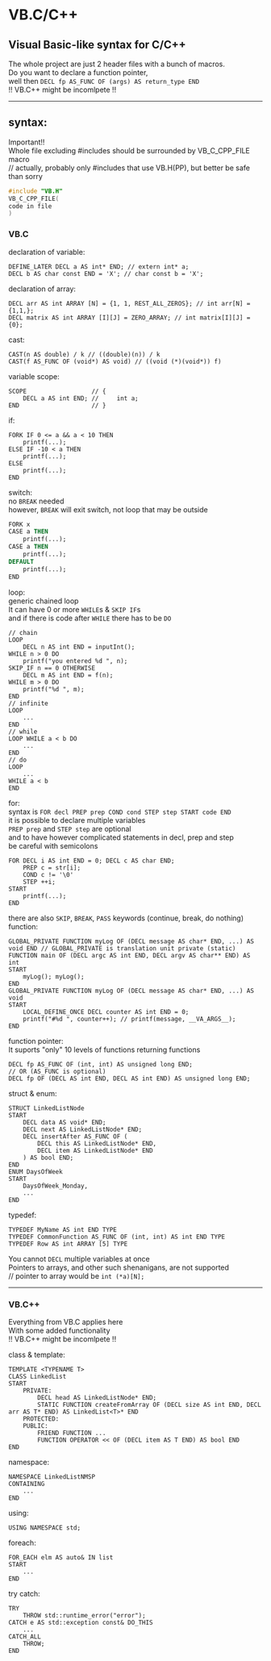 # VB.C/C++
## Visual Basic-like syntax for C/C++

The whole project are just 2 header files with a bunch of macros.  
Do you want to declare a function pointer,   
well then `DECL fp AS_FUNC OF (args) AS return_type END`  
!! VB.C++ might be incomlpete !!

---
## syntax:

Important!!  
Whole file excluding #includes should be surrounded by VB_C_CPP_FILE macro  
// actually, probably only #includes that use VB.H(PP), but better be safe than sorry  
```c
#include "VB.H"
VB_C_CPP_FILE(
code in file
)
```

### VB.C

declaration of variable:
```VB
DEFINE_LATER DECL a AS int* END; // extern int* a;
DECL b AS char const END = 'X'; // char const b = 'X';
```
declaration of array:
```VB
DECL arr AS int ARRAY [N] = {1, 1, REST_ALL_ZEROS}; // int arr[N] = {1,1,};
DECL matrix AS int ARRAY [I][J] = ZERO_ARRAY; // int matrix[I][J] = {0};
```
cast:
```VB
CAST(n AS double) / k // ((double)(n)) / k
CAST(f AS_FUNC OF (void*) AS void) // ((void (*)(void*)) f)
```
variable scope:
```VB
SCOPE                  // {
    DECL a AS int END; //     int a;
END                    // }
```
if:
```VB
FORK IF 0 <= a && a < 10 THEN
    printf(...);
ELSE IF -10 < a THEN
    printf(...);
ELSE
    printf(...);
END
```
switch:  
no `BREAK` needed  
however, `BREAK` will exit switch, not loop that may be outside  
```vb
FORK x
CASE a THEN
    printf(...);
CASE a THEN
    printf(...);
DEFAULT
    printf(...);
END
```
loop:  
generic chained loop  
It can have 0 or more `WHILE`s & `SKIP IF`s  
and if there is code after `WHILE` there has to be `DO`  
```VB
// chain
LOOP 
    DECL n AS int END = inputInt();
WHILE n > 0 DO
    printf("you entered %d ", n);
SKIP_IF n == 0 OTHERWISE
    DECL m AS int END = f(n);
WHILE m > 0 DO
    printf("%d ", m);
END
// infinite
LOOP
    ...
END
// while
LOOP WHILE a < b DO
    ...
END
// do
LOOP
    ...
WHILE a < b
END
```
for:  
syntax is `FOR decl PREP prep COND cond STEP step START code END`  
it is possible to declare multiple variables  
`PREP prep` and `STEP step` are optional  
and to have however complicated statements in decl, prep and step  
be careful with semicolons  
```VB
FOR DECL i AS int END = 0; DECL c AS char END;
    PREP c = str[i];
    COND c != '\0'
    STEP ++i;
START
    printf(...);
END
```
there are also `SKIP`, `BREAK`, `PASS` keywords (continue, break, do nothing)  
function:  
```VB
GLOBAL_PRIVATE FUNCTION myLog OF (DECL message AS char* END, ...) AS void END // GLOBAL_PRIVATE is translation unit private (static)
FUNCTION main OF (DECL argc AS int END, DECL argv AS char** END) AS int
START
    myLog(); myLog(); 
END
GLOBAL_PRIVATE FUNCTION myLog OF (DECL message AS char* END, ...) AS void
START
    LOCAL_DEFINE_ONCE DECL counter AS int END = 0;
    printf("#%d ", counter++); // printf(message, __VA_ARGS__);
END
```
function pointer:  
It suports "only" 10 levels of functions returning functions  
```VB
DECL fp AS_FUNC OF (int, int) AS unsigned long END;
// OR (AS_FUNC is optional)
DECL fp OF (DECL AS int END, DECL AS int END) AS unsigned long END;
```
struct & enum:
```VB
STRUCT LinkedListNode 
START
    DECL data AS void* END;
    DECL next AS LinkedListNode* END;
    DECL insertAfter AS_FUNC OF (
        DECL this AS LinkedListNode* END, 
        DECL item AS LinkedListNode* END
    ) AS bool END;
END
ENUM DaysOfWeek
START
    DaysOfWeek_Monday, 
    ...
END
```
typedef:
```VB
TYPEDEF MyName AS int END TYPE
TYPEDEF CommonFunction AS_FUNC OF (int, int) AS int END TYPE
TYPEDEF Row AS int ARRAY [5] TYPE
```



You cannot `DECL` multiple variables at once  
Pointers to arrays, and other such shenanigans, are not supported  
// pointer to array would be `int (*a)[N];`


---
### VB.C++

Everything from VB.C applies here  
With some added functionality  
!! VB.C++ might be incomlpete !!  

class & template:
```VB
TEMPLATE <TYPENAME T>
CLASS LinkedList
START
    PRIVATE:
        DECL head AS LinkedListNode* END;
        STATIC FUNCTION createFromArray OF (DECL size AS int END, DECL arr AS T* END) AS LinkedList<T>* END
    PROTECTED:
    PUBLIC:
        FRIEND FUNCTION ...
        FUNCTION OPERATOR << OF (DECL item AS T END) AS bool END
END
```
namespace:
```VB
NAMESPACE LinkedListNMSP 
CONTAINING
    ...
END
```
using:
```VB
USING NAMESPACE std;
```
foreach:
```VB
FOR_EACH elm AS auto& IN list
START
    ...
END
```
try catch:
```VB
TRY
    THROW std::runtime_error("error");
CATCH e AS std::exception const& DO_THIS
    ...
CATCH_ALL
    THROW;
END
```
